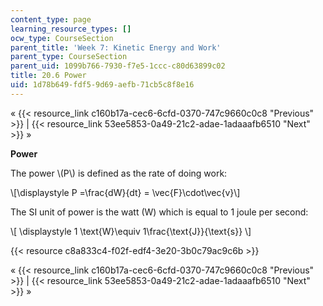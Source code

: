 ```yaml
---
content_type: page
learning_resource_types: []
ocw_type: CourseSection
parent_title: 'Week 7: Kinetic Energy and Work'
parent_type: CourseSection
parent_uid: 1099b766-7930-f7e5-1ccc-c80d63899c02
title: 20.6 Power
uid: 1d78b649-fdf5-9d69-aefb-71cb5c8f8e16
---
```


« {{< resource_link c160b17a-cec6-6cfd-0370-747c9660c0c8 "Previous" >}} | {{< resource_link 53ee5853-0a49-21c2-adae-1adaaafb6510 "Next" >}} »

**Power**

The power \\(P\\) is defined as the rate of doing work:

\\\[\\displaystyle P =\\frac{dW}{dt} = \\vec{F}\\cdot\\vec{v}\\\]

The SI unit of power is the watt (W) which is equal to 1 joule per second:

\\\[ \\displaystyle 1 \\text{W}\\equiv 1\\frac{\\text{J}}{\\text{s}} \\\]

{{< resource c8a833c4-f02f-edf4-3e20-3b0c79ac9c6b >}}

« {{< resource_link c160b17a-cec6-6cfd-0370-747c9660c0c8 "Previous" >}} | {{< resource_link 53ee5853-0a49-21c2-adae-1adaaafb6510 "Next" >}} »